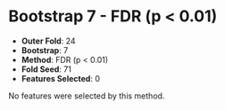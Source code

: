 # Bootstrap 7 - FDR (p < 0.01)

- **Outer Fold**: 24
- **Bootstrap**: 7
- **Method**: FDR (p < 0.01)
- **Fold Seed**: 71
- **Features Selected**: 0

No features were selected by this method.
